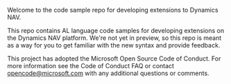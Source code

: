 
Welcome to the code sample repo for developing extensions to Dynamics NAV.

This repo contains AL language code samples for developing extensions on the Dynamics NAV platform. We're not yet in preview, so this repo is meant as a way for you to get familiar with the new syntax and provide feedback.

<!-- Get started by cloning one of the sample projects from this repo, open the folder in [Visual Studio Code](https://code.visualstudio.com/Download), and you’re ready to compile, publish, and run.-->

<!--
We're still in preview, so you might bump into bugs. We're sorry about that, but we're working as fast as we can to fix them. -->

<!-- not live yet
For documentation about extending Dynamics NAV, see our topics on MSDN:  
•	[Getting Started](https://msdn.microsoft.com/en-us/dynamics-nav/newdev-getting-started-dev-env)   
•	[Developing Extensions for Dynamics NAV Overview](https://msdn.microsoft.com/en-us/dynamics-nav/newdev-getting-started-dev-env)  
•	[Developer Reference](https://msdn.microsoft.com/en-us/dynamics-nav/newdev-getting-started-dev-env)  
--> 

This project has adopted the Microsoft Open Source Code of Conduct. For more information see the Code of Conduct FAQ or contact opencode@microsoft.com with any additional questions or comments. 
